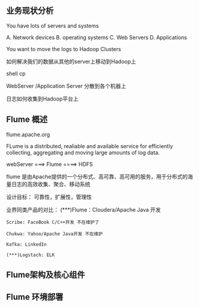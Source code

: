## 业务现状分析

You have lots of servers and systems

A. Network devices B. operating systems C. Web Servers D. Applications

You want to move the logs to Hadoop Clusters

如何解决我们的数据从其他的server上移动到Hadoop上

shell cp 

WebServer /Application Server 分散到各个机器上

日志如何收集到Hadoop平台上

## Flume 概述

flume.apache.org

FLume is a distributed, realiable and available service for efficiently collecting, aggregating and moving large amounts of log data.

webServer ===> Flume ====> HDFS

flume 是由Apache提供的一个分布式、高可靠、高可用的服务，用于分布式的海量日志的高效收集、聚合、移动系统

设计目标：
    可靠性，扩展性，管理性

业界同类产品的对比：
    (***)Flume：Cloudera/Apache Java 开发

    Scribe: FaceBook C/C++开发 不在维护了

    Chukwa: Yahoo/Apache Java开发 不在维护

    Kafka: LinkedIn 

    (***)Logstach: ELK 

## Flume架构及核心组件





## Flume 环境部署

